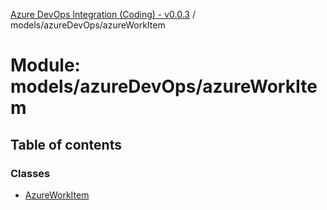 [Azure DevOps Integration (Coding) - v0.0.3](../README.md) / models/azureDevOps/azureWorkItem

# Module: models/azureDevOps/azureWorkItem

## Table of contents

### Classes

- [AzureWorkItem](../classes/models_azureDevOps_azureWorkItem.AzureWorkItem.md)
